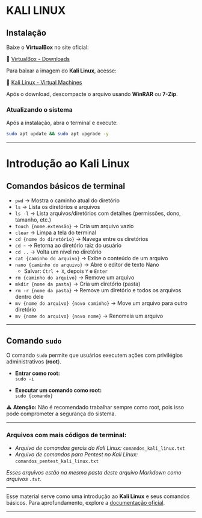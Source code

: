 # KALI LINUX

## Instalação

Baixe o **VirtualBox** no site oficial:

🔗 [VirtualBox - Downloads](https://www.virtualbox.org/wiki/Downloads)

Para baixar a imagem do **Kali Linux**, acesse:

🔗 [Kali Linux - Virtual Machines](https://www.kali.org/get-kali/#kali-virtual-machines)

Após o download, descompacte o arquivo usando **WinRAR** ou **7-Zip**.

### Atualizando o sistema

Após a instalação, abra o terminal e execute:

~~~bash
sudo apt update && sudo apt upgrade -y
~~~

---

# Introdução ao Kali Linux

## Comandos básicos de terminal

- `pwd` → Mostra o caminho atual do diretório
- `ls` → Lista os diretórios e arquivos
- `ls -l` → Lista arquivos/diretórios com detalhes (permissões, dono, tamanho, etc.)
- `touch {nome.extensão}` → Cria um arquivo vazio
- `clear` → Limpa a tela do terminal
- `cd {nome do diretório}` → Navega entre os diretórios
- `cd ~` → Retorna ao diretório raiz do usuário
- `cd ..` → Volta um nível no diretório
- `cat {caminho do arquivo}` → Exibe o conteúdo de um arquivo
- `nano {caminho do arquivo}` → Abre o editor de texto Nano
  - Salvar: `Ctrl + X`, depois `Y` e `Enter`
- `rm {caminho do arquivo}` → Remove um arquivo
- `mkdir {nome da pasta}` → Cria um diretório (pasta)
- `rm -r {nome da pasta}` → Remove um diretório e todos os arquivos dentro dele
- `mv {nome do arquivo} {novo caminho}` → Move um arquivo para outro diretório
- `mv {nome do arquivo} {novo nome}` → Renomeia um arquivo

---

## Comando `sudo`

O comando `sudo` permite que usuários executem ações com privilégios administrativos (**root**).

- **Entrar como root:**  
  `sudo -i`
  
- **Executar um comando como root:**  
  `sudo {comando}`

⚠ **Atenção:** Não é recomendado trabalhar sempre como root, pois isso pode comprometer a segurança do sistema.

---

### Arquivos com mais códigos de terminal:

- *Arquivo de comandos gerais do Kali Linux:* `comandos_kali_linux.txt`
- *Arquivo de comandos para Pentest no Kali Linux:* `comandos_pentest_kali_linux.txt`

*Esses arquivos estão na mesma pasta deste arquivo Markdown como arquivos `.txt`.*


---

Esse material serve como uma introdução ao **Kali Linux** e seus comandos básicos. Para aprofundamento, explore a [documentação oficial](https://www.kali.org/docs/).

---